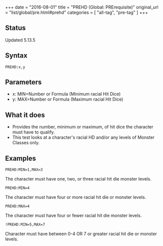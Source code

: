 +++
date = "2016-08-01"
title = "PREHD (Global: PRErequisite)"
original_url = "list/global/pre.html#prehd"
categories = [ "all-tag", "pre-tag" ]
+++

## Status

Updated 5.13.5

## Syntax

`PREHD:x,y`

## Parameters

-   x: MIN=Number or Formula (Minimum racial Hit Dice)
-   y: MAX=Number or Formula (Maximum racial Hit Dice)



What it does
------------

-   Provides the number, minimum or maximum, of hit dice the character
    must have to qualify.
-   This test looks at a character's racial HD and/or any levels of
    Monster Classes only.

Examples
--------

`PREHD:MIN=1,MAX=3`

The character must have one, two, or three racial hit die monster
levels.

`PREHD:MIN=4`

The character must have four or more racial hit die or monster levels.

`PREHD:MAX=4`

The character must have four or fewer racial hit die monster levels.

`!PREHD:MIN=5,MAX=7`

Character must have between 0-4 OR 7 or greater racial hit die or
monster levels.

